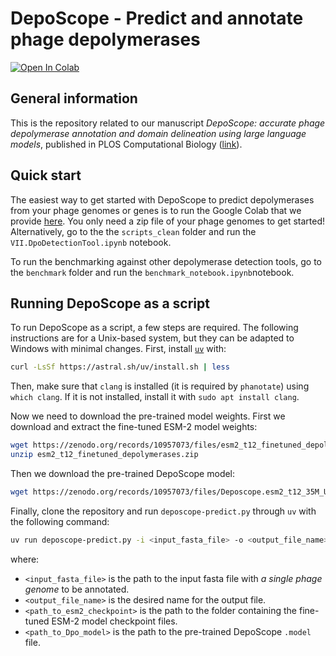 # DepoScope - Predict and annotate phage depolymerases

[![Open In Colab](https://colab.research.google.com/assets/colab-badge.svg)](https://colab.research.google.com/drive/1A2XJ_oUtlmIfU3XXmev5dzJUNxqR6VV9?usp=sharing)

## General information

This is the repository related to our manuscript *DepoScope: accurate phage depolymerase annotation and domain delineation using large language models*, published in PLOS Computational Biology ([link](https://journals.plos.org/ploscompbiol/article?id=10.1371/journal.pcbi.1011831)).

## Quick start

The easiest way to get started with DepoScope to predict depolymerases from your phage genomes or genes is to run the Google Colab that we provide [here](https://colab.research.google.com/drive/1A2XJ_oUtlmIfU3XXmev5dzJUNxqR6VV9?usp=sharing). You only need a zip file of your phage genomes to get started! Alternatively, go to the the `scripts_clean` folder and run the `VII.DpoDetectionTool.ipynb` notebook.

To run the benchmarking against other depolymerase detection tools, go to the `benchmark` folder and run the `benchmark_notebook.ipynb`notebook.

## Running DepoScope as a script

To run DepoScope as a script, a few steps are required. 
The following instructions are for a Unix-based system, but they can be adapted to Windows with minimal changes. 
First, install [`uv`](https://docs.astral.sh/uv/) with:
```bash
curl -LsSf https://astral.sh/uv/install.sh | less
```
Then, make sure that `clang` is installed (it is required by `phanotate`) using `which clang`. If it is not installed, install it with `sudo apt install clang`.

Now we need to download the pre-trained model weights. First we download and extract the fine-tuned ESM-2 model weights:
```bash
wget https://zenodo.org/records/10957073/files/esm2_t12_finetuned_depolymerases.zip
unzip esm2_t12_finetuned_depolymerases.zip
```
Then we download the pre-trained DepoScope model:
```bash
wget https://zenodo.org/records/10957073/files/Deposcope.esm2_t12_35M_UR50D.2203.full.model
```

Finally, clone the repository and run `deposcope-predict.py` through `uv` with the following command:
```bash
uv run deposcope-predict.py -i <input_fasta_file> -o <output_file_name> --esm2 <path_to_esm2_checkpoint> --Dpo <path_to_Dpo_model>
```
where:
- `<input_fasta_file>` is the path to the input fasta file with *a single phage genome* to be annotated.
- `<output_file_name>` is the desired name for the output file.
- `<path_to_esm2_checkpoint>` is the path to the folder containing the fine-tuned ESM-2 model checkpoint files.
- `<path_to_Dpo_model>` is the path to the pre-trained DepoScope `.model` file.
